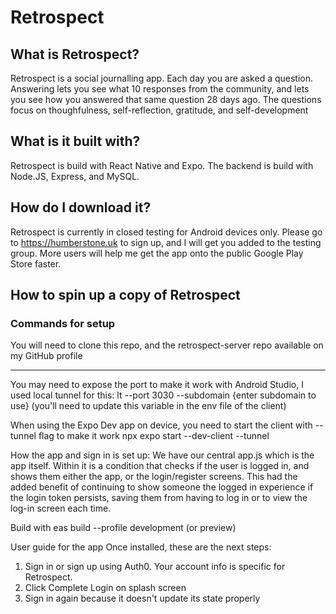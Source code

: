 # Retrospect

## What is Retrospect?

Retrospect is a social journalling app. Each day you are asked a question. Answering lets you see what 10 responses from the community, and lets you see how you answered that same question 28 days ago. The questions focus on thoughfulness, self-reflection, gratitude, and self-development

## What is it built with?

Retrospect is build with React Native and Expo. The backend is build with Node.JS, Express, and MySQL.

## How do I download it?

Retrospect is currently in closed testing for Android devices only. Please go to https://humberstone.uk to sign up, and I will get you added to the testing group. More users will help me get the app onto the public Google Play Store faster.

## How to spin up a copy of Retrospect

### Commands for setup

You will need to clone this repo, and the retrospect-server repo available on my GitHub profile

---

You may need to expose the port to make it work with Android Studio, I used local tunnel for this:
lt --port 3030 --subdomain {enter subdomain to use} (you'll need to update this variable in the env file of the client)

When using the Expo Dev app on device, you need to start the client with --tunnel flag to make it work
npx expo start --dev-client --tunnel

How the app and sign in is set up:
We have our central app.js which is the app itself. Within it is a condition that checks if the user is logged in, and shows them either the app, or the login/register screens. This had the added benefit of continuing to show someone the logged in experience if the login token persists, saving them from having to log in or to view the log-in screen each time.

Build with eas build --profile development (or preview)

User guide for the app
Once installed, these are the next steps:

1. Sign in or sign up using Auth0. Your account info is specific for Retrospect.
2. Click Complete Login on splash screen
3. Sign in again because it doesn't update its state properly
